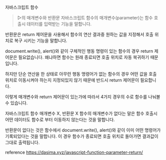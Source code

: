자바스크립트 함수
>▷의 매개변수와 반환문
자바스크립트 함수의 매개변수(parameter)는 함수 호출시 데이터를 입력받는 기능을 말합니다.

반환문은 return 제어문을 사용해서 함수의 연산 결과중 원하는 값을 지정해서 호출 위치로 복구 시키는 기능을 말합니다.

document.write(), alert()와 같이 구체적인 행동 명령이 있는 함수의 경우 return 제어문은 필요없습니다. 왜냐하면 함수는 원래 종료되면 호출 위치로 자동 복귀하기 때문입니다.

하지만 단순 연산을 한 상태로 아무런 행동 명령어가 없는 함수의 경우 어떤 값을 호출 위치로 이동시켜야 하는지 지정되있지 않기 때문에 반드시 return 제어문이 필요합니다.

이렇게 매개변수와 return 제어문이 있는가에 따라서 4가지 경우의 수로 함수를 나눠볼 수 있습니다.

자바스크립트 함수 매개변수 X, 반환문 X
함수의 매개변수가 없다는 말은 함수 호출시 어떤 데이터도 함수로 부터 이동하지 않는다는 것을 말합니다.

반환문이 없다는 것은 함수에서 document.write(), alert()와 같이 이미 어떤 명령어가 기록되있다는 것을 말합니다. 이 경우 함수가 종료되면 호출 위치로 돌아가면 결과값이 그대로 출력됩니다.

reference https://dasima.xyz/javascript-function-parameter-return/